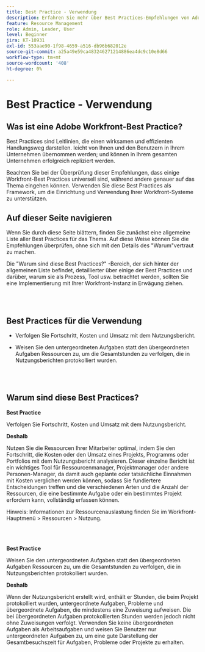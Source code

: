 ```yaml
---
title: Best Practice - Verwendung
description: Erfahren Sie mehr über Best Practices-Empfehlungen von Adobe Workfront-Experten zur Einrichtung, Verwaltung und Verwendung des Nutzungsberichts.
feature: Resource Management
role: Admin, Leader, User
level: Beginner
jira: KT-10931
exl-id: 553aae90-1f98-4659-a516-db96b682012e
source-git-commit: a25a49e59ca483246271214886ea4dc9c10e8d66
workflow-type: tm+mt
source-wordcount: '408'
ht-degree: 0%

---
```


# Best Practice - Verwendung

## Was ist eine Adobe Workfront-Best Practice?

Best Practices sind Leitlinien, die einen wirksamen und effizienten Handlungsweg darstellen. leicht von Ihnen und den Benutzern in Ihrem Unternehmen übernommen werden; und können in Ihrem gesamten Unternehmen erfolgreich repliziert werden.

Beachten Sie bei der Überprüfung dieser Empfehlungen, dass einige Workfront-Best Practices universell sind, während andere genauer auf das Thema eingehen können. Verwenden Sie diese Best Practices als Framework, um die Einrichtung und Verwendung Ihrer Workfront-Systeme zu unterstützen.

## Auf dieser Seite navigieren

Wenn Sie durch diese Seite blättern, finden Sie zunächst eine allgemeine Liste aller Best Practices für das Thema. Auf diese Weise können Sie die Empfehlungen überprüfen, ohne sich mit den Details des &quot;Warum&quot;vertraut zu machen.

Die &quot;Warum sind diese Best Practices?&quot; -Bereich, der sich hinter der allgemeinen Liste befindet, detaillierter über einige der Best Practices und darüber, warum sie als Prozess, Tool usw. betrachtet werden, sollten Sie eine Implementierung mit Ihrer Workfront-Instanz in Erwägung ziehen.

</br>
</br>

## Best Practices für die Verwendung

* Verfolgen Sie Fortschritt, Kosten und Umsatz mit dem Nutzungsbericht.

* Weisen Sie den untergeordneten Aufgaben statt den übergeordneten Aufgaben Ressourcen zu, um die Gesamtstunden zu verfolgen, die in Nutzungsberichten protokolliert wurden.

</br>
</br>

## Warum sind diese Best Practices?

**Best Practice**

Verfolgen Sie Fortschritt, Kosten und Umsatz mit dem Nutzungsbericht.



**Deshalb**

Nutzen Sie die Ressourcen Ihrer Mitarbeiter optimal, indem Sie den Fortschritt, die Kosten oder den Umsatz eines Projekts, Programms oder Portfolios mit dem Nutzungsbericht analysieren. Dieser einzelne Bericht ist ein wichtiges Tool für Ressourcenmanager, Projektmanager oder andere Personen-Manager, da damit auch geplante oder tatsächliche Einnahmen mit Kosten verglichen werden können, sodass Sie fundiertere Entscheidungen treffen und die verschiedenen Arten und die Anzahl der Ressourcen, die eine bestimmte Aufgabe oder ein bestimmtes Projekt erfordern kann, vollständig erfassen können.



Hinweis: Informationen zur Ressourcenauslastung finden Sie im Workfront-Hauptmenü > Ressourcen > Nutzung.

</br>
</br>

**Best Practice**

Weisen Sie den untergeordneten Aufgaben statt den übergeordneten Aufgaben Ressourcen zu, um die Gesamtstunden zu verfolgen, die in Nutzungsberichten protokolliert wurden.



**Deshalb**

Wenn der Nutzungsbericht erstellt wird, enthält er Stunden, die beim Projekt protokolliert wurden, untergeordnete Aufgaben, Probleme und übergeordnete Aufgaben, die mindestens eine Zuweisung aufweisen. Die bei übergeordneten Aufgaben protokollierten Stunden werden jedoch nicht ohne Zuweisungen verfolgt. Verwenden Sie keine übergeordneten Aufgaben als Arbeitsaufgaben und weisen Sie Benutzer nur untergeordneten Aufgaben zu, um eine gute Darstellung der Gesamtbesuchszeit für Aufgaben, Probleme oder Projekte zu erhalten.
